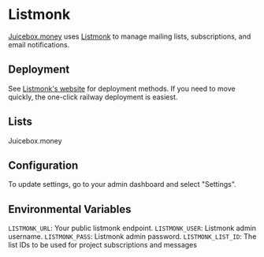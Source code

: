 # Listmonk

[Juicebox.money](https://juicebox.money) uses [Listmonk](https://listmonk.app/) to manage mailing lists, subscriptions, and email notifications.

## Deployment

See [Listmonk's website](https://listmonk.app/) for deployment methods. If you need to move quickly, the one-click railway deployment is easiest.

## Lists

Juicebox.money 

## Configuration

To update settings, go to your admin dashboard and select "Settings".

## Environmental Variables

`LISTMONK_URL`: Your public listmonk endpoint.
`LISTMONK_USER`: Listmonk admin username.
`LISTMONK_PASS`: Listmonk admin password.
`LISTMONK_LIST_ID`: The list IDs to be used for project subscriptions and messages
